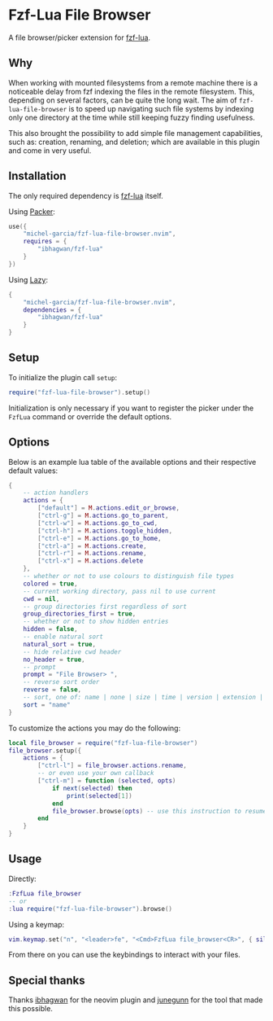 # Fzf-Lua File Browser

A file browser/picker extension for [fzf-lua](https://github.com/ibhagwan/fzf-lua).

## Why

When working with mounted filesystems from a remote machine there is a noticeable delay from fzf indexing the files in the remote filesystem. This, depending on several factors, can be quite the long wait. The aim of `fzf-lua-file-browser` is to speed up navigating such file systems by indexing only one directory at the time while still keeping fuzzy finding usefulness.

This also brought the possibility to add simple file management capabilities, such as: creation, renaming, and deletion; which are available in this plugin and come in very useful.

## Installation

The only required dependency is [fzf-lua](https://github.com/ibhagwan/fzf-lua) itself.

Using [Packer](https://github.com/wbthomason/packer.nvim):

```lua
use({
    "michel-garcia/fzf-lua-file-browser.nvim",
    requires = {
        "ibhagwan/fzf-lua"
    }
})
```

Using [Lazy](https://github.com/folke/lazy.nvim):

```lua
{
    "michel-garcia/fzf-lua-file-browser.nvim",
    dependencies = {
        "ibhagwan/fzf-lua"
    }
}
```

## Setup

To initialize the plugin call `setup`:

```lua
require("fzf-lua-file-browser").setup()
```

Initialization is only necessary if you want to register the picker under the `FzfLua` command or override the default options.

## Options

Below is an example lua table of the available options and their respective default values:

```lua
{
    -- action handlers
    actions = {
        ["default"] = M.actions.edit_or_browse,
        ["ctrl-g"] = M.actions.go_to_parent,
        ["ctrl-w"] = M.actions.go_to_cwd,
        ["ctrl-h"] = M.actions.toggle_hidden,
        ["ctrl-e"] = M.actions.go_to_home,
        ["ctrl-a"] = M.actions.create,
        ["ctrl-r"] = M.actions.rename,
        ["ctrl-x"] = M.actions.delete
    },
    -- whether or not to use colours to distinguish file types
    colored = true,
    -- current working directory, pass nil to use current
    cwd = nil,
    -- group directories first regardless of sort
    group_directories_first = true,
    -- whether or not to show hidden entries
    hidden = false,
    -- enable natural sort
    natural_sort = true,
    -- hide relative cwd header
    no_header = true,
    -- prompt
    prompt = "File Browser> ",
    -- reverse sort order
    reverse = false,
    -- sort, one of: name | none | size | time | version | extension | width
    sort = "name"
}
```

To customize the actions you may do the following:

```lua
local file_browser = require("fzf-lua-file-browser")
file_browser.setup({
    actions = {
        ["ctrl-l"] = file_browser.actions.rename,
        -- or even use your own callback
        ["ctrl-m"] = function (selected, opts)
            if next(selected) then
                print(selected[1])
            end
            file_browser.browse(opts) -- use this instruction to resume
        end
    }
}
```

## Usage

Directly:

```lua
:FzfLua file_browser
-- or
:lua require("fzf-lua-file-browser").browse()
```

Using a keymap:

```lua
vim.keymap.set("n", "<leader>fe", "<Cmd>FzfLua file_browser<CR>", { silent = true })
```

From there on you can use the keybindings to interact with your files.

## Special thanks

Thanks [ibhagwan](https://github.com/ibhagwan) for the neovim plugin and [junegunn](https://github.com/junegunn) for the tool that made this possible.
